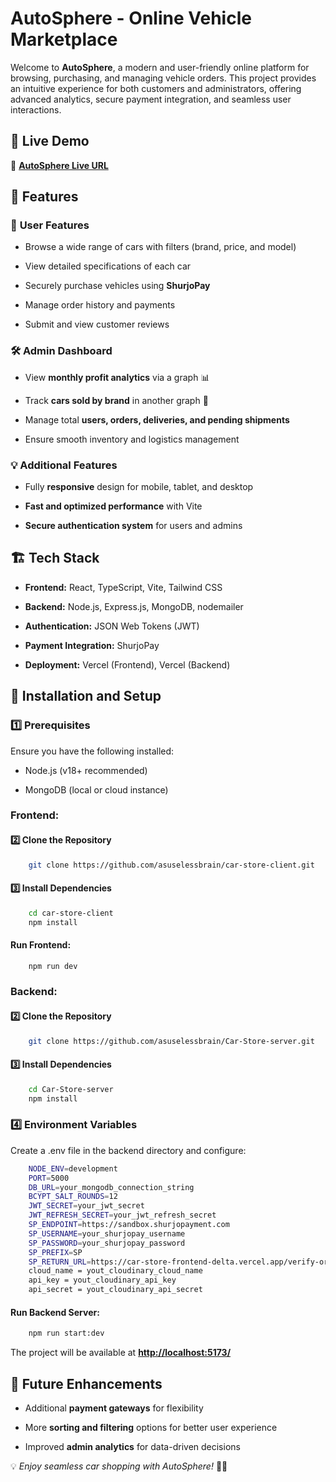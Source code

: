 AutoSphere - Online Vehicle Marketplace
==========================

Welcome to **AutoSphere**, a modern and user-friendly online platform for browsing, purchasing, and managing vehicle orders. This project provides an intuitive experience for both customers and administrators, offering advanced analytics, secure payment integration, and seamless user interactions.

🚀 Live Demo
------------

🔗 [**AutoSphere Live URL**](https://car-store-frontend-delta.vercel.app/)

📌 Features
-----------

### 🛒 **User Features**

*   Browse a wide range of cars with filters (brand, price, and model)
    
*   View detailed specifications of each car
    
*   Securely purchase vehicles using **ShurjoPay**
    
*   Manage order history and payments
    
*   Submit and view customer reviews
    

### 🛠 **Admin Dashboard**

*   View **monthly profit analytics** via a graph 📊
    
*   Track **cars sold by brand** in another graph 🚗
    
*   Manage total **users, orders, deliveries, and pending shipments**
    
*   Ensure smooth inventory and logistics management
    

### 💡 **Additional Features**

*   Fully **responsive** design for mobile, tablet, and desktop
    
*   **Fast and optimized performance** with Vite
    
*   **Secure authentication system** for users and admins
    

🏗️ Tech Stack
--------------

*   **Frontend:** React, TypeScript, Vite, Tailwind CSS
    
*   **Backend:** Node.js, Express.js, MongoDB, nodemailer
    
*   **Authentication:** JSON Web Tokens (JWT)
    
*   **Payment Integration:** ShurjoPay
    
*   **Deployment:** Vercel (Frontend), Vercel (Backend)
    

📂 Installation and Setup
-------------------------

### **1️⃣ Prerequisites**

Ensure you have the following installed:

*   Node.js (v18+ recommended)
    
*   MongoDB (local or cloud instance)


### Frontend:  

#### **2️⃣ Clone the Repository**

```bash
    git clone https://github.com/asuselessbrain/car-store-client.git
  ```

#### **3️⃣ Install Dependencies**

```bash
    cd car-store-client
    npm install
  ```

#### Run Frontend:
```bash
    npm run dev
  ```

### Backend:

#### **2️⃣ Clone the Repository**

```bash
    git clone https://github.com/asuselessbrain/Car-Store-server.git
  ```

#### **3️⃣ Install Dependencies**

```bash
    cd Car-Store-server
    npm install
  ```

### **4️⃣ Environment Variables**

Create a .env file in the backend directory and configure:

```bash
    NODE_ENV=development
    PORT=5000  
    DB_URL=your_mongodb_connection_string   
    BCYPT_SALT_ROUNDS=12  
    JWT_SECRET=your_jwt_secret  
    JWT_REFRESH_SECRET=your_jwt_refresh_secret   
    SP_ENDPOINT=https://sandbox.shurjopayment.com  
    SP_USERNAME=your_shurjopay_username 
    SP_PASSWORD=your_shurjopay_password   
    SP_PREFIX=SP  
    SP_RETURN_URL=https://car-store-frontend-delta.vercel.app/verify-order
    cloud_name = yout_cloudinary_cloud_name
    api_key = yout_cloudinary_api_key
    api_secret = yout_cloudinary_api_secret
  ```

#### Run Backend Server:

```bash
    npm run start:dev
  ```


The project will be available at [**http://localhost:5173/**](http://localhost:5173/)
    

🎯 Future Enhancements
----------------------

*   Additional **payment gateways** for flexibility
    
*   More **sorting and filtering** options for better user experience
    
*   Improved **admin analytics** for data-driven decisions
    

💡 _Enjoy seamless car shopping with AutoSphere!_ 🚗💨
